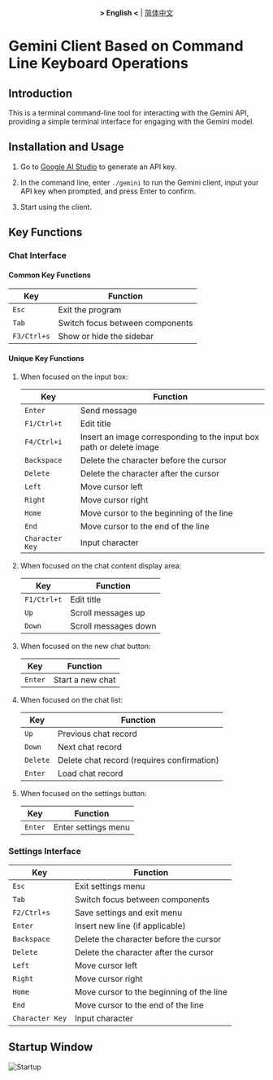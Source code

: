 <div align="center">

**&gt; English &lt;** | [简体中文](README_zh.md)

</div>

# Gemini Client Based on Command Line Keyboard Operations

## Introduction

This is a terminal command-line tool for interacting with the Gemini API, providing a simple terminal interface for engaging with the Gemini model.

## Installation and Usage

1. Go to [Google AI Studio](https://aistudio.google.com/app/apikey) to generate an API key.

2. In the command line, enter `./gemini` to run the Gemini client, input your API key when prompted, and press Enter to confirm.

3. Start using the client.

## Key Functions

### Chat Interface

#### Common Key Functions

| Key     | Function                     |
|---------|------------------------------|
| `Esc`   | Exit the program             |
| `Tab`   | Switch focus between components |
| `F3/Ctrl+s` | Show or hide the sidebar     |

#### Unique Key Functions

1. When focused on the input box:

    | Key          | Function                              |
    |--------------|---------------------------------------|
    | `Enter`      | Send message                          |
    | `F1/Ctrl+t`  | Edit title                            |
    | `F4/Ctrl+i`  | Insert an image corresponding to the input box path or delete image |
    | `Backspace`  | Delete the character before the cursor |
    | `Delete`     | Delete the character after the cursor |
    | `Left`       | Move cursor left                      |
    | `Right`      | Move cursor right                     |
    | `Home`       | Move cursor to the beginning of the line |
    | `End`        | Move cursor to the end of the line   |
    | `Character Key` | Input character                    |

2. When focused on the chat content display area:

    | Key     | Function                      |
    |---------|-------------------------------|
    | `F1/Ctrl+t` | Edit title                  |
    | `Up`    | Scroll messages up            |
    | `Down`  | Scroll messages down          |

3. When focused on the new chat button:

    | Key     | Function                      |
    |---------|-------------------------------|
    | `Enter` | Start a new chat              |

4. When focused on the chat list:

    | Key     | Function                      |
    |---------|-------------------------------|
    | `Up`    | Previous chat record          |
    | `Down`  | Next chat record              |
    | `Delete` | Delete chat record (requires confirmation) |
    | `Enter` | Load chat record               |

5. When focused on the settings button:

    | Key     | Function                      |
    |---------|-------------------------------|
    | `Enter` | Enter settings menu            |

### Settings Interface

| Key     | Function                      |
|---------|-------------------------------|
| `Esc`   | Exit settings menu            |
| `Tab`   | Switch focus between components |
| `F2/Ctrl+s` | Save settings and exit menu |
| `Enter` | Insert new line (if applicable) |
| `Backspace` | Delete the character before the cursor |
| `Delete` | Delete the character after the cursor |
| `Left`   | Move cursor left              |
| `Right`  | Move cursor right             |
| `Home`   | Move cursor to the beginning of the line |
| `End`    | Move cursor to the end of the line |
| `Character Key` | Input character        |

## Startup Window

![Startup](https://github.com/reine-ishyanami/gemini-tui/blob/main/picture/startup.png)

